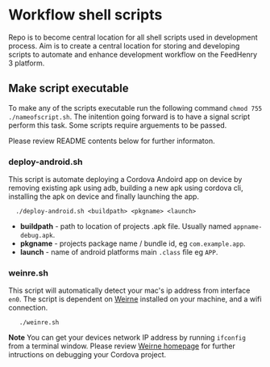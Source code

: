
# Workflow shell scripts

Repo is to become central location for all shell scripts used in development
process. Aim is to create a central location for storing and developing scripts
to automate and enhance development workflow on the FeedHenry 3 platform.

## Make script executable

To make any of the scripts executable run the following command `chmod 755 ./nameofscript.sh`.
The initention going forward is to have a signal script perform this task. Some scripts require
arguements to be passed. 

Please review README contents below for further informaton.

### deploy-android.sh

This script is automate deploying a Cordova Andoird app on device by removing existing apk using adb, building a 
new apk using cordova cli, installing the apk on device and finally launching the app.

  ```shell
    ./deploy-android.sh <buildpath> <pkgname> <launch>
  ```

- **buildpath** - path to location of projects .apk file. Usually named `appname-debug.apk`.
- **pkgname** - projects package name / bundle id, eg `com.example.app`.
- **launch** - name of android platforms main `.class` file eg `APP`.  

### weinre.sh

This script will automatically detect your mac's ip address from interface `en0`. The script
is dependent on [Weirne](http://people.apache.org/~pmuellr/weinre/docs/latest/Home.html) installed
on your machine, and a wifi connection.

  ```shell
     ./weinre.sh
  ```

**Note** You can get your devices network IP address by running `ifconfig` from a terminal window. Please review 
[Weirne homepage](http://people.apache.org/~pmuellr/weinre/docs/latest/Home.html) for further intructions on debugging your Cordova project.   

    
